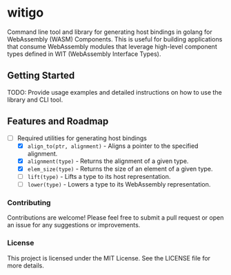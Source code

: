 # witigo

Command line tool and library for generating host bindings in golang for WebAssembly (WASM) Components. This is useful for building applications that consume WebAssembly modules that leverage high-level component types defined in WIT (WebAssembly Interface Types).

## Getting Started

TODO: Provide usage examples and detailed instructions on how to use the library and CLI tool.

## Features and Roadmap

- [ ] Required utilities for generating host bindings
  - [x] `align_to(ptr, alignment)` - Aligns a pointer to the specified alignment.
  - [x] `alignment(type)` - Returns the alignment of a given type.
  - [x] `elem_size(type)` - Returns the size of an element of a given type.
  - [ ] `lift(type)` - Lifts a type to its host representation.
  - [ ] `lower(type)` - Lowers a type to its WebAssembly representation.

### Contributing

Contributions are welcome! Please feel free to submit a pull request or open an issue for any suggestions or improvements.

### License

This project is licensed under the MIT License. See the LICENSE file for more details.
